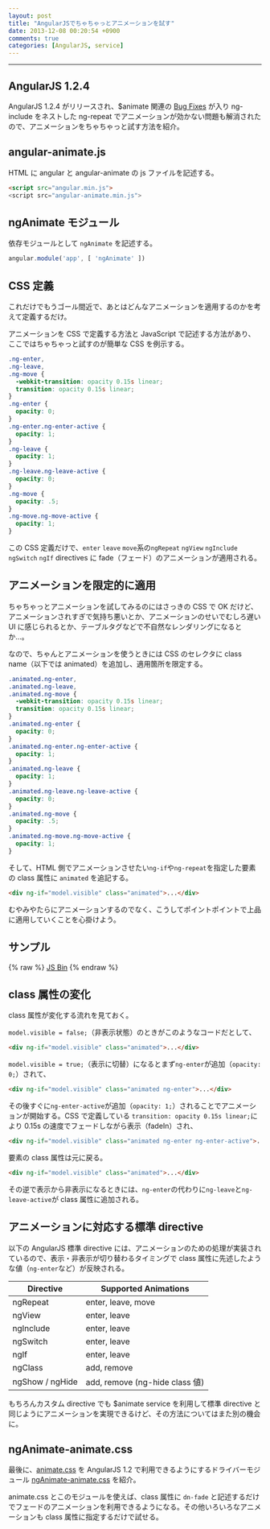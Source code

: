 ```yaml
---
layout: post
title: "AngularJSでちゃちゃっとアニメーションを試す"
date: 2013-12-08 00:20:54 +0900
comments: true
categories: [AngularJS, service]
---
```

---
## AngularJS 1.2.4

AngularJS 1.2.4 がリリースされ、$animate 関連の [Bug Fixes](https://github.com/angular/angular.js/blob/master/CHANGELOG.md#1.2.4) が入り ng-include をネストした ng-repeat でアニメーションが効かない問題も解消されたので、アニメーションをちゃちゃっと試す方法を紹介。

## angular-animate.js

HTML に angular と angular-animate の js ファイルを記述する。

``` html
<script src="angular.min.js">
<script src="angular-animate.min.js">
```

## ngAnimate モジュール

依存モジュールとして `ngAnimate` を記述する。

``` javascript
angular.module('app', [ 'ngAnimate' ])
```

## CSS 定義

これだけでもうゴール間近で、あとはどんなアニメーションを適用するのかを考えて定義するだけ。

アニメーションを CSS で定義する方法と JavaScript で記述する方法があり、ここではちゃちゃっと試すのが簡単な CSS を例示する。

<!-- more -->

``` css
.ng-enter,
.ng-leave,
.ng-move {
  -webkit-transition: opacity 0.15s linear;
  transition: opacity 0.15s linear;
}
.ng-enter {
  opacity: 0;
}
.ng-enter.ng-enter-active {
  opacity: 1;
}
.ng-leave {
  opacity: 1;
}
.ng-leave.ng-leave-active {
  opacity: 0;
}
.ng-move {
  opacity: .5;
}
.ng-move.ng-move-active {
  opacity: 1;
}
```

この CSS 定義だけで、`enter` `leave` `move`系の`ngRepeat` `ngView` `ngInclude` `ngSwitch` `ngIf` directives に fade（フェード）のアニメーションが適用される。

## アニメーションを限定的に適用

ちゃちゃっとアニメーションを試してみるのにはさっきの CSS で OK だけど、アニメーションされすぎで気持ち悪いとか、アニメーションのせいでむしろ遅い UI に感じられるとか、テーブルタグなどで不自然なレンダリングになるとか…。

なので、ちゃんとアニメーションを使うときには CSS のセレクタに class name（以下では animated）を追加し、適用箇所を限定する。

``` css
.animated.ng-enter,
.animated.ng-leave,
.animated.ng-move {
  -webkit-transition: opacity 0.15s linear;
  transition: opacity 0.15s linear;
}
.animated.ng-enter {
  opacity: 0;
}
.animated.ng-enter.ng-enter-active {
  opacity: 1;
}
.animated.ng-leave {
  opacity: 1;
}
.animated.ng-leave.ng-leave-active {
  opacity: 0;
}
.animated.ng-move {
  opacity: .5;
}
.animated.ng-move.ng-move-active {
  opacity: 1;
}
```

そして、HTML 側でアニメーションさせたい`ng-if`や`ng-repeat`を指定した要素の class 属性に `animated` を追記する。

``` html
<div ng-if="model.visible" class="animated">...</div>
```

むやみやたらにアニメーションするのでなく、こうしてポイントポイントで上品に適用していくことを心掛けよう。

## サンプル

{% raw %}
<a class="jsbin-embed" href="http://jsbin.com/EpiHEwuK/26/embed?output">JS Bin</a><script src="http://static.jsbin.com/js/embed.js"></script>
{% endraw %}

## class 属性の変化

class 属性が変化する流れを見ておく。

`model.visible = false;`（非表示状態）のときがこのようなコードだとして、

``` html
<div ng-if="model.visible" class="animated">...</div>
```

`model.visible = true;`（表示に切替）になるとまず`ng-enter`が追加（`opacity: 0;`）されて、

``` html
<div ng-if="model.visible" class="animated ng-enter">...</div>
```

その後すぐに`ng-enter-active`が追加（`opacity: 1;`）されることでアニメーションが開始する。CSS で定義している `transition: opacity 0.15s linear;`により 0.15s の速度でフェードしながら表示（fadeIn）され、

``` html
<div ng-if="model.visible" class="animated ng-enter ng-enter-active">...</div>
```

要素の class 属性は元に戻る。

``` html
<div ng-if="model.visible" class="animated">...</div>
```

その逆で表示から非表示になるときには、`ng-enter`の代わりに`ng-leave`と`ng-leave-active`が class 属性に追加される。

## アニメーションに対応する標準 directive

以下の AngularJS 標準 directive には、アニメーションのための処理が実装されているので、表示・非表示が切り替わるタイミングで class 属性に先述したような値（`ng-enter`など）が反映される。

Directive | Supported Animations
--- | ---
ngRepeat | enter, leave, move
ngView | enter, leave
ngInclude | enter, leave
ngSwitch | enter, leave
ngIf | enter, leave
ngClass | add, remove
ngShow / ngHide | add, remove (ng-hide class 値)

もちろんカスタム directive でも $animate service を利用して標準 directive と同じようにアニメーションを実現できるけど、その方法についてはまた別の機会に。

## ngAnimate-animate.css

最後に、[animate.css](https://daneden.me/animate/) を AngularJS 1.2 で利用できるようにするドライバーモジュール [ngAnimate-animate.css](https://github.com/yearofmoo/ngAnimate-animate.css) を紹介。

animate.css とこのモジュールを使えば、class 属性に `dn-fade` と記述するだけでフェードのアニメーションを利用できるようになる。その他いろいろなアニメーションも class 属性に指定するだけで試せる。
